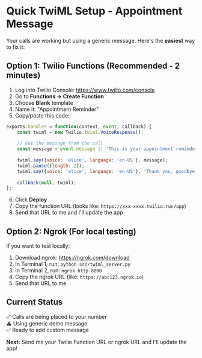 # Quick TwiML Setup - Appointment Message

Your calls are working but using a generic message. Here's the **easiest** way to fix it:

## Option 1: Twilio Functions (Recommended - 2 minutes)

1. Log into Twilio Console: https://www.twilio.com/console
2. Go to **Functions → Create Function**
3. Choose **Blank** template
4. Name it: "Appointment Reminder"
5. Copy/paste this code:

```javascript
exports.handler = function(context, event, callback) {
    const twiml = new Twilio.twiml.VoiceResponse();
    
    // Get the message from the call
    const message = event.message || 'This is your appointment reminder. If you need to reschedule, please contact us.';
    
    twiml.say({voice: 'alice', language: 'en-US'}, message);
    twiml.pause({length: 2});
    twiml.say({voice: 'alice', language: 'en-US'}, 'Thank you, goodbye.');
    
    callback(null, twiml);
};
```

6. Click **Deploy**
7. Copy the function URL (looks like: `https://xxx-xxxx.twilio.run/app`)
8. Send that URL to me and I'll update the app

## Option 2: Ngrok (For local testing)

If you want to test locally:

1. Download ngrok: https://ngrok.com/download
2. In Terminal 1, run: `python src/twiml_server.py`
3. In Terminal 2, run: `ngrok http 8000`
4. Copy the ngrok URL (like: `https://abc123.ngrok.io`)
5. Send that URL to me

## Current Status

✅ Calls are being placed to your number  
⚠️ Using generic demo message  
✅ Ready to add custom message  

**Next:** Send me your Twilio Function URL or ngrok URL and I'll update the app!

